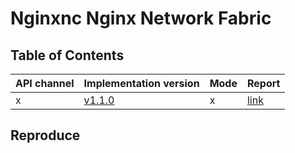 # Nginxnc Nginx Network Fabric

## Table of Contents

|API channel|Implementation version|Mode|Report|
|-----------|----------------------|----|------|
|x|[v1.1.0](https://github.com/nginxinc/nginx-gateway-fabric/releases/tag/v1.1.0)|x|[link](./v1.1.0-report.yaml)|

## Reproduce
